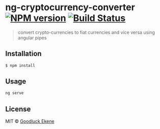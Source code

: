 # ng-cryptocurrency-converter [![NPM version](https://badge.fury.io/js/ng-pipe.svg)](https://npmjs.org/package/ng-pipe) [![Build Status](https://travis-ci.org/ceeghee/ng-pipe.svg?branch=master)](https://travis-ci.org/ceeghee/ng-pipe)

> convert crypto-currencies to fiat currencies and vice versa using angular pipes

## Installation

```sh
$ npm install 
```

## Usage

```js
ng serve 
```

## License

MIT © [Goodluck Ekene]()
